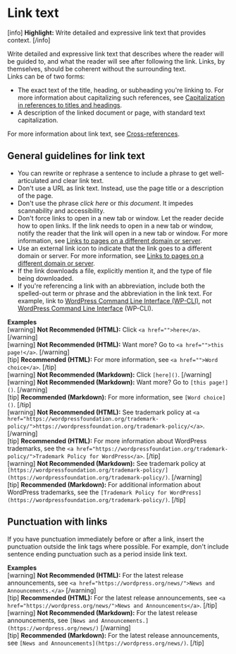 # Link text

[info] **Highlight:** Write detailed and expressive link text that provides context. [/info]  

Write detailed and expressive link text that describes where the reader will be guided to, and what the reader will see after following the link. Links, by themselves, should be coherent without the surrounding text.  
Links can be of two forms:
- The exact text of the title, heading, or subheading you're linking to. For more information about capitalizing such references, see [Capitalization in references to titles and headings](https://make.wordpress.org/docs/style-guide/language-grammar/capitalization/#capitalization-in-references-to-titles-and-headings).
- A description of the linked document or page, with standard text capitalization.

For more information about link text, see [Cross-references](https://make.wordpress.org/docs/style-guide/linking/cross-references/).

## General guidelines for link text

- You can rewrite or rephrase a sentence to include a phrase to get well-articulated and clear link text.
- Don't use a URL as link text. Instead, use the page title or a description of the page.
- Don't use the phrase *click here* or *this document*. It impedes scannability and accessibility.
- Don't force links to open in a new tab or window. Let the reader decide how to open links. If the link needs to open in a new tab or window, notify the reader that the link will open in a new tab or window. For more information, see [Links to pages on a different domain or server](https://make.wordpress.org/docs/style-guide/linking/cross-references/#links-to-pages-on-a-different-domain-or-server).
- Use an external link icon to indicate that the link goes to a different domain or server. For more information, see [Links to pages on a different domain or server](https://make.wordpress.org/docs/style-guide/linking/cross-references/#links-to-pages-on-a-different-domain-or-server).
- If the link downloads a file, explicitly mention it, and the type of file being downloaded.
- If you're referencing a link with an abbreviation, include both the spelled-out term or phrase and the abbreviation in the link text. For example, link to [WordPress Command Line Interface (WP-CLI)](https://make.wordpress.org/cli/), not [WordPress Command Line Interface](https://make.wordpress.org/cli/) (WP-CLI).

**Examples**  
[warning] **Not Recommended (HTML):** Click `<a href="">here</a>`. [/warning]  
[warning] **Not Recommended (HTML):** Want more? Go to `<a href="">this page!</a>`. [/warning]  
[tip] **Recommended (HTML):** For more information, see `<a href="">Word choice</a>`. [/tip]  
[warning] **Not Recommended (Markdown):** Click `[here]()`. [/warning]  
[warning] **Not Recommended (Markdown):** Want more? Go to `[this page!]()`. [/warning]  
[tip] **Recommended (Markdown):** For more information, see `[Word choice]()`. [/tip]  
[warning] **Not Recommended (HTML):** See trademark policy at `<a href="https://wordpressfoundation.org/trademark-policy/">https://wordpressfoundation.org/trademark-policy/</a>`. [/warning]  
[tip] **Recommended (HTML):** For more information about WordPress trademarks, see the `<a href="https://wordpressfoundation.org/trademark-policy/">Trademark Policy for WordPress</a>`. [/tip]  
[warning] **Not Recommended (Markdown):** See trademark policy at `[https://wordpressfoundation.org/trademark-policy/](https://wordpressfoundation.org/trademark-policy/)`. [/warning]  
[tip] **Recommended (Markdown):** For additional information about WordPress trademarks, see the `[Trademark Policy for WordPress](https://wordpressfoundation.org/trademark-policy/)`. [/tip]  

## Punctuation with links

If you have punctuation immediately before or after a link, insert the punctuation outside the link tags where possible. For example, don't include sentence ending punctuation such as a period inside link text.

**Examples**  
[warning] **Not Recommended (HTML):** For the latest release announcements, see `<a href="https://wordpress.org/news/">News and Announcements.</a>` [/warning]  
[tip] **Recommended (HTML):** For the latest release announcements, see `<a href="https://wordpress.org/news/">News and Announcements</a>`. [/tip]  
[warning] **Not Recommended (Markdown):** For the latest release announcements, see `[News and Announcements.](https://wordpress.org/news/)` [/warning]  
[tip] **Recommended (Markdown):** For the latest release announcements, see `[News and Announcements](https://wordpress.org/news/)`. [/tip]  

